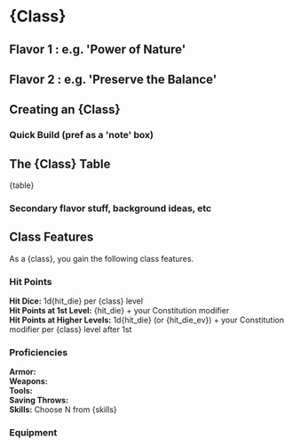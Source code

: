 # {Class}


## Flavor 1 : e.g. 'Power of Nature'


## Flavor 2 : e.g. 'Preserve the Balance'


## Creating an {Class}

### Quick Build (pref as a 'note' box)


## The {Class} Table

{table}


### Secondary flavor stuff, background ideas, etc


## Class Features

As a {class}, you gain the following class features.


### Hit Points

**Hit Dice:** 1d{hit_die} per {class} level<br/>
**Hit Points at 1st Level:** {hit_die} + your Constitution modifier<br/>
**Hit Points at Higher Levels:** 1d{hit_die} (or {hit_die_ev}) + your Constitution modifier per {class} level after 1st


### Proficiencies

**Armor:**<br/>
**Weapons:**<br/>
**Tools:**<br/>
**Saving Throws:**<br/>
**Skills:** Choose N from {skills}


### Equipment

